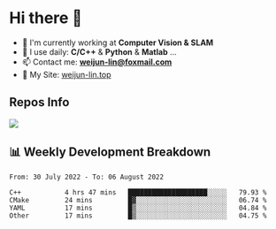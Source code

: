 # Hi there 👋

<!--
**Weijun-Lin/Weijun-Lin** is a ✨ _special_ ✨ repository because its `README.md` (this file) appears on your GitHub profile.

Here are some ideas to get you started:

- 🔭 I’m currently working on ...
- 🌱 I’m currently learning ...
- 👯 I’m looking to collaborate on ...
- 🤔 I’m looking for help with ...
- 💬 Ask me about ...
- 📫 How to reach me: ...
- 😄 Pronouns: ...
- ⚡ Fun fact: ...
-->

- 🏢 I'm currently working at **Computer Vision & SLAM**
- 🚀 I use daily: **C/C++** & **Python** & **Matlab** ...
- 📫 Contact me: **weijun-lin@foxmail.com**
- 🔗 My Site: [weijun-lin.top](https://weijun-lin.top/p)

  

## Repos Info
![](https://github-readme-stats.vercel.app/api?username=Weijun-Lin&theme=cobalt)

## 📊 Weekly Development Breakdown

<!--START_SECTION:waka-->

```text
From: 30 July 2022 - To: 06 August 2022

C++           4 hrs 47 mins   ████████████████████░░░░░   79.93 %
CMake         24 mins         █▓░░░░░░░░░░░░░░░░░░░░░░░   06.74 %
YAML          17 mins         █▒░░░░░░░░░░░░░░░░░░░░░░░   04.84 %
Other         17 mins         █▒░░░░░░░░░░░░░░░░░░░░░░░   04.75 %
```

<!--END_SECTION:waka-->
